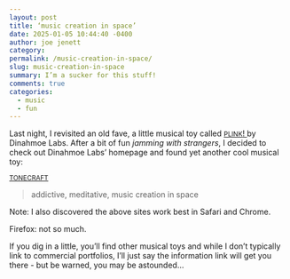 ```yaml
---
layout: post
title: ‘music creation in space’
date: 2025-01-05 10:44:40 -0400
author: joe jenett
category: 
permalink: /music-creation-in-space/
slug: music-creation-in-space
summary: I’m a sucker for this stuff!
comments: true
categories:
  - music
  - fun
---
```

Last night, I revisited an old fave, a little musical toy called <a title="PLINK! - by Dinahmoe" href="https://dinahmoelabs.com/plink/"><small>PLINK</small>! </a> by Dinahmoe Labs. After a bit of fun <em>jamming with strangers</em>, I decided to check out Dinahmoe Labs’ homepage and found yet another cool musical toy:

<a title="by Dinahmoe Labs - Transforming silence into unappreciated effort." href="https://dinahmoelabs.com/tonecraft"><small>TONECRAFT</small></a>
<blockquote>
<p>
addictive, meditative, music creation in space
</p>
</blockquote>
Note: I also discovered the above sites work best in Safari and Chrome. 

Firefox: not so much.

If you dig in a little, you’ll find other musical toys and while I don’t typically link to commercial portfolios, I’ll just say the information link will get you there - but be warned, you may be astounded...

<a style="display:none;" href="https://brid.gy/publish/mastodon"><small>(cross-posted to mastodon)</small></a>